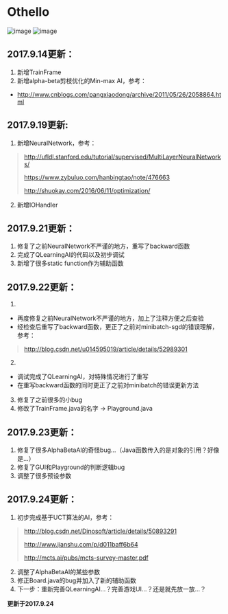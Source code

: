 # Othello

![image](https://github.com/qiaofengmarco/JavaOthello/raw/master/d1.png)
![image](https://github.com/qiaofengmarco/JavaOthello/raw/master/d2.png)

## 2017.9.14更新：
 1. 新增TrainFrame 
 2. 新增alpha-beta剪枝优化的Min-max AI，参考：
   + http://www.cnblogs.com/pangxiaodong/archive/2011/05/26/2058864.html

## 2017.9.19更新:
 1. 新增NeuralNetwork，参考：
 >
 > http://ufldl.stanford.edu/tutorial/supervised/MultiLayerNeuralNetworks/
 >
 > https://www.zybuluo.com/hanbingtao/note/476663
 >
 > http://shuokay.com/2016/06/11/optimization/ 
 >
 2. 新增IOHandler

## 2017.9.21更新：
 1. 修复了之前NeuralNetwork不严谨的地方，重写了backward函数
 2. 完成了QLearningAI的代码以及初步调试
 3. 新增了很多static function作为辅助函数

## 2017.9.22更新：
 1. 
 - 再度修复之前NeuralNetwork不严谨的地方，加上了注释方便之后查验
 - 经检查后重写了backward函数，更正了之前对minibatch-sgd的错误理解，参考：
 > http://blog.csdn.net/u014595019/article/details/52989301
 2. 
 - 调试完成了QLearningAI，对特殊情况进行了重写
 - 在重写backward函数的同时更正了之前对minibatch的错误更新方法
 3. 修复了之前很多的小bug
 4. 修改了TrainFrame.java的名字 -> Playground.java

## 2017.9.23更新：
 1. 修复了很多AlphaBetaAI的奇怪bug...（Java函数传入的是对象的引用？好像是...）
 2. 修复了GUI和Playground的判断逻辑bug
 3. 调整了很多预设参数

## 2017.9.24更新：
 1. 初步完成基于UCT算法的AI，参考：
 >
 > http://blog.csdn.net/Dinosoft/article/details/50893291
 >
 > http://www.jianshu.com/p/d011baff6b64
 >
 > http://mcts.ai/pubs/mcts-survey-master.pdf
 >
 2. 调整了AlphaBetaAI的某些参数
 3. 修正Board.java的bug并加入了新的辅助函数
 4. 下一步：重新完善QLearningAI...？完善游戏UI...？还是就先放一放...？

**更新于2017.9.24**
